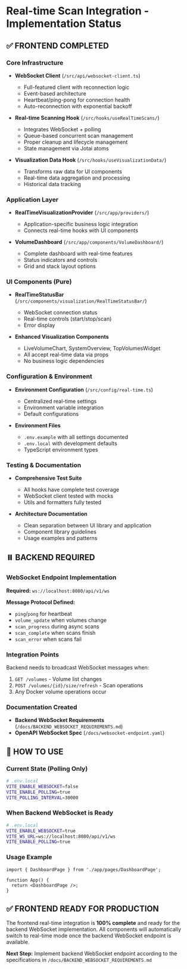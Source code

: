# Real-time Scan Integration - Implementation Status

## ✅ FRONTEND COMPLETED

### Core Infrastructure
- **WebSocket Client** (`/src/api/websocket-client.ts`)
  - Full-featured client with reconnection logic
  - Event-based architecture
  - Heartbeat/ping-pong for connection health
  - Auto-reconnection with exponential backoff

- **Real-time Scanning Hook** (`/src/hooks/useRealTimeScans/`)
  - Integrates WebSocket + polling
  - Queue-based concurrent scan management  
  - Proper cleanup and lifecycle management
  - State management via Jotai atoms

- **Visualization Data Hook** (`/src/hooks/useVisualizationData/`)
  - Transforms raw data for UI components
  - Real-time data aggregation and processing
  - Historical data tracking

### Application Layer
- **RealTimeVisualizationProvider** (`/src/app/providers/`)
  - Application-specific business logic integration
  - Connects real-time hooks with UI components

- **VolumeDashboard** (`/src/app/components/VolumeDashboard/`)
  - Complete dashboard with real-time features
  - Status indicators and controls
  - Grid and stack layout options

### UI Components (Pure)
- **RealTimeStatusBar** (`/src/components/visualization/RealTimeStatusBar/`)
  - WebSocket connection status
  - Real-time controls (start/stop/scan)
  - Error display

- **Enhanced Visualization Components**
  - LiveVolumeChart, SystemOverview, TopVolumesWidget
  - All accept real-time data via props
  - No business logic dependencies

### Configuration & Environment
- **Environment Configuration** (`/src/config/real-time.ts`)
  - Centralized real-time settings
  - Environment variable integration
  - Default configurations

- **Environment Files**
  - `.env.example` with all settings documented
  - `.env.local` with development defaults
  - TypeScript environment types

### Testing & Documentation
- **Comprehensive Test Suite**
  - All hooks have complete test coverage
  - WebSocket client tested with mocks
  - Utils and formatters fully tested

- **Architecture Documentation**
  - Clean separation between UI library and application
  - Component library guidelines
  - Usage examples and patterns

## ⏸️ BACKEND REQUIRED

### WebSocket Endpoint Implementation
**Required:** `ws://localhost:8080/api/v1/ws`

**Message Protocol Defined:**
- `ping`/`pong` for heartbeat
- `volume_update` when volumes change
- `scan_progress` during async scans
- `scan_complete` when scans finish
- `scan_error` when scans fail

### Integration Points
Backend needs to broadcast WebSocket messages when:
1. `GET /volumes` - Volume list changes
2. `POST /volumes/{id}/size/refresh` - Scan operations
3. Any Docker volume operations occur

### Documentation Created
- **Backend WebSocket Requirements** (`/docs/BACKEND_WEBSOCKET_REQUIREMENTS.md`)
- **OpenAPI WebSocket Spec** (`/docs/websocket-endpoint.yaml`)

## 🚀 HOW TO USE

### Current State (Polling Only)
```bash
# .env.local
VITE_ENABLE_WEBSOCKET=false
VITE_ENABLE_POLLING=true
VITE_POLLING_INTERVAL=30000
```

### When Backend WebSocket is Ready
```bash
# .env.local  
VITE_ENABLE_WEBSOCKET=true
VITE_WS_URL=ws://localhost:8080/api/v1/ws
VITE_ENABLE_POLLING=true
```

### Usage Example
```tsx
import { DashboardPage } from './app/pages/DashboardPage';

function App() {
  return <DashboardPage />;
}
```

## ✅ FRONTEND READY FOR PRODUCTION

The frontend real-time integration is **100% complete** and ready for the backend WebSocket implementation. All components will automatically switch to real-time mode once the backend WebSocket endpoint is available.

**Next Step:** Implement backend WebSocket endpoint according to the specifications in `/docs/BACKEND_WEBSOCKET_REQUIREMENTS.md`
